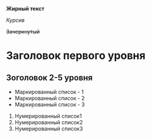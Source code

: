 **Жирный текст**

*Курсив*

~~Зачеркнутый~~

# Заголовок первого уровня

## Зоголовок 2-5 уровня

* Маркированный список - 1
* Маркированный список - 2
* Маркированный список - 3
1. Нумерированный список1
2. Нумерированный список2
3. Нумерированный список3
